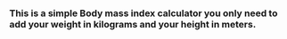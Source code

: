 ### This is a simple Body mass index calculator you only need to add your weight in kilograms and your height in meters.